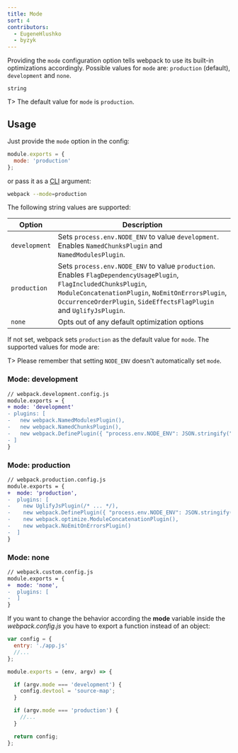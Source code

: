 ```yaml
---
title: Mode
sort: 4
contributors:
  - EugeneHlushko
  - byzyk
---
```


Providing the `mode` configuration option tells webpack to use its built-in optimizations accordingly.
Possible values for `mode` are: `production` (default), `development` and `none`.

`string`

T> The default value for `mode` is `production`.

## Usage

Just provide the `mode` option in the config:

```javascript
module.exports = {
  mode: 'production'
};
```


or pass it as a [CLI](/api/cli/) argument:

```bash
webpack --mode=production
```

The following string values are supported:

Option                | Description
--------------------- | -----------------------
`development`         | Sets `process.env.NODE_ENV` to value `development`. Enables `NamedChunksPlugin` and `NamedModulesPlugin`.
`production`          | Sets `process.env.NODE_ENV` to value `production`. Enables `FlagDependencyUsagePlugin`, `FlagIncludedChunksPlugin`, `ModuleConcatenationPlugin`, `NoEmitOnErrorsPlugin`, `OccurrenceOrderPlugin`, `SideEffectsFlagPlugin` and `UglifyJsPlugin`.
`none`                | Opts out of any default optimization options

If not set, webpack sets `production` as the default value for `mode`. The supported values for mode are:

T> Please remember that setting `NODE_ENV` doesn't automatically set `mode`.


### Mode: development


```diff
// webpack.development.config.js
module.exports = {
+ mode: 'development'
- plugins: [
-   new webpack.NamedModulesPlugin(),
-   new webpack.NamedChunksPlugin(),
-   new webpack.DefinePlugin({ "process.env.NODE_ENV": JSON.stringify("development") }),
- ]
}
```


### Mode: production


```diff
// webpack.production.config.js
module.exports = {
+  mode: 'production',
-  plugins: [
-    new UglifyJsPlugin(/* ... */),
-    new webpack.DefinePlugin({ "process.env.NODE_ENV": JSON.stringify("production") }),
-    new webpack.optimize.ModuleConcatenationPlugin(),
-    new webpack.NoEmitOnErrorsPlugin()
-  ]
}
```


### Mode: none


```diff
// webpack.custom.config.js
module.exports = {
+  mode: 'none',
-  plugins: [
-  ]
}
```

If you want to change the behavior according the **mode** variable inside the *webpack.config.js* you have to export a function instead of an object:

```javascript
var config = {
  entry: './app.js'
  //...
};

module.exports = (env, argv) => {

  if (argv.mode === 'development') {
    config.devtool = 'source-map';
  }

  if (argv.mode === 'production') {
    //...
  }

  return config;
};
```
